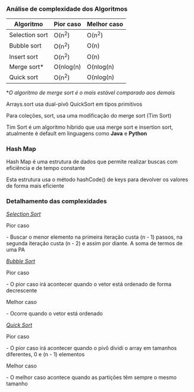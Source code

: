 <h3>Análise de complexidade dos Algoritmos</h3>
<table>
    <thead>
        <th>Algoritmo</th>
        <th>Pior caso</th>
        <th>Melhor caso</th>
    </thead>
    <tbody>
        <tr>
            <td>Selection sort</td>
            <td>O(n<sup>2</sup>)</td>
            <td>O(n<sup>2</sup>)</td>
        </tr>
        <tr>
            <td>Bubble sort</td>
            <td>O(n<sup>2</sup>)</td>
            <td>O(n)</td>
        </tr>
        <tr>
            <td>Insert sort</td>
            <td>O(n<sup>2</sup>)</td>
            <td>O(n)</td>
        </tr>
        <tr>
            <td>Merge sort*</td>
            <td>O(nlog(n)</td>
            <td>O(nlog(n)</td>
        </tr>
        <tr>
            <td>Quick sort</td>
            <td>O(n<sup>2</sup>)</td>
            <td>O(nlog(n)</td>
        </tr>
    </tbody>
</table>
<p>*<i>O algoritmo de merge sort é o mais estável comparado aos demais</i></p>
<p>Arrays.sort usa dual-pivô QuickSort em tipos primitivos</p>
<p>Para coleções, sort, usa uma modificação do merge sort (Tim Sort)</p>
<p>Tim Sort é um algoritmo híbrido que usa merge sort e insertion sort, atualmente é default em linguagens como <b>Java</b> e <b>Python</b></p>
<h3>Hash Map</h3>
<p>Hash Map é uma estrutura de dados que permite realizar buscas com eficiência e de tempo constante</p>
<p>Esta estrutura usa o método hashCode() de keys para devolver os valores de forma mais eficiente</p>


<h3>Detalhamento das complexidades</h3>

<p><i><u>Selection Sort</u></i></p>
<p>Pior caso</p>
<p> - Buscar o menor elemento na primeira iteração custa (n - 1) passos, na segunda iteração custa (n - 2) e assim por diante. A soma de termos de uma PA</p>

<p><i><u>Bubble Sort</u></i></p>
<p>Pior caso</p>
<p> - O pior caso irá acontecer quando o vetor está ordenado de forma decrescente</p>
<p>Melhor caso</p>
<p> - Ocorre quando o vetor está ordenado </p>

<p><i><u>Quick Sort</u></i></p>
<p>Pior caso</p>
<p> - O pior caso irá acontecer quando o pivô dividi o array em tamanhos diferentes, 0 e (n - 1) elementos</p>
<p>Melhor caso</p>
<p> - O melhor caso acontece quando as partições têm sempre o mesmo tamanho</p>

